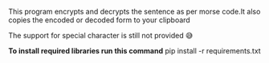 This program encrypts and decrypts the sentence as per morse code.It also copies the encoded or decoded form to your clipboard

The support for special character is still not provided 😅

**To install required libraries run this command**
pip install -r requirements.txt
